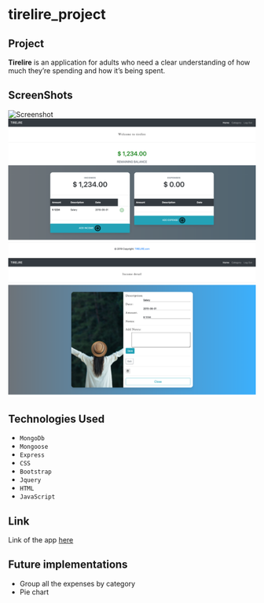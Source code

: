 # tirelire_project

## Project 

**Tirelire** is an application for adults who need a clear understanding of how much they’re spending and how it’s being spent.

## ScreenShots

![Screenshot](image/img1.png)
![Screenshot](image/img3.png)
![Screenshot](image/img2.png)

## Technologies Used

- `MongoDb`
- `Mongoose`
- `Express`
- `CSS`
- `Bootstrap`
- `Jquery`
- `HTML`
- `JavaScript`

## Link

Link of the app [here](https://tirelire-sei.herokuapp.com/users)

## Future implementations

- Group all the expenses by category
- Pie chart
